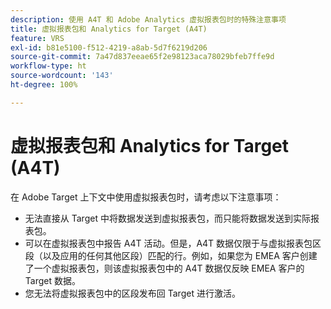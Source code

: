 ```yaml
---
description: 使用 A4T 和 Adobe Analytics 虚拟报表包时的特殊注意事项
title: 虚拟报表包和 Analytics for Target (A4T)
feature: VRS
exl-id: b81e5100-f512-4219-a8ab-5d7f6219d206
source-git-commit: 7a47d837eeae65f2e98123aca78029bfeb7ffe9d
workflow-type: ht
source-wordcount: '143'
ht-degree: 100%

---
```


# 虚拟报表包和 Analytics for Target (A4T)

在 Adobe Target 上下文中使用虚拟报表包时，请考虑以下注意事项：

* 无法直接从 Target 中将数据发送到虚拟报表包，而只能将数据发送到实际报表包。
* 可以在虚拟报表包中报告 A4T 活动。但是，A4T 数据仅限于与虚拟报表包区段（以及应用的任何其他区段）匹配的行。例如，如果您为 EMEA 客户创建了一个虚拟报表包，则该虚拟报表包中的 A4T 数据仅反映 EMEA 客户的 Target 数据。
* 您无法将虚拟报表包中的区段发布回 Target 进行激活。
